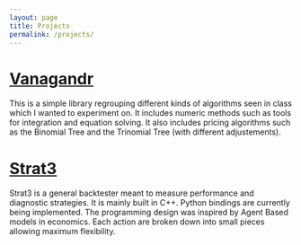 ```yaml
---
layout: page
title: Projects
permalink: /projects/
---
```


# [Vanagandr][3]

This is a simple library regrouping different kinds of algorithms seen in class which
I wanted to experiment on. It includes numeric methods such as tools for integration and equation solving.
It also includes pricing algorithms such as the Binomial Tree and the Trinomial Tree (with different adjustements).

# [Strat3][1]

Strat3 is a general backtester meant to measure performance and diagnostic
strategies. It is mainly built in C++. Python bindings are currently being implemented.
The programming design was inspired by Agent Based models in economics. Each action are
broken down into small pieces allowing maximum flexibility.

[1]: /projects/strat3
[3]: /projects/vanagandr

